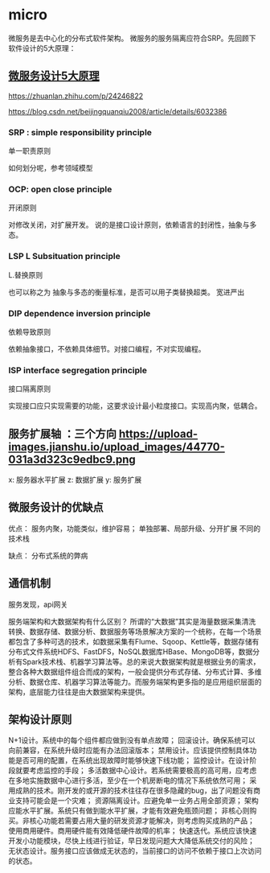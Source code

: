 # micro

微服务是去中心化的分布式软件架构。
微服务的服务隔离应符合SRP。先回顾下软件设计的5大原理：

## [微服务设计5大原理](https://zhuanlan.zhihu.com/p/24246822)

https://zhuanlan.zhihu.com/p/24246822

https://blog.csdn.net/beijingquanqiu2008/article/details/6032386

### SRP : simple responsibility principle

单一职责原则

如何划分呢，参考领域模型

### OCP: open close principle

开闭原则

对修改关闭，对扩展开发。
说的是接口设计原则，依赖语言的封闭性，抽象与多态。

### LSP L Subsituation principle

L.替换原则

也可以称之为 抽象与多态的衡量标准，是否可以用子类替换超类。
宽进严出

### DIP dependence inversion principle

依赖导致原则

依赖抽象接口，不依赖具体细节。对接口编程，不对实现编程。

### ISP interface segregation principle

接口隔离原则

实现接口应只实现需要的功能，这要求设计最小粒度接口。实现高内聚，低耦合。

## 服务扩展轴 ：三个方向 https://upload-images.jianshu.io/upload_images/44770-031a3d323c9edbc9.png

x: 服务器水平扩展
z: 数据扩展
y: 服务扩展


## 微服务设计的优缺点

优点：
服务内聚，功能类似，维护容易；
单独部署、局部升级、分开扩展
不同的技术栈

缺点：
分布式系统的弊病

## 通信机制

服务发现，api网关

服务端架构和大数据架构有什么区别？
所谓的“大数据”其实是海量数据采集清洗转换、数据存储、数据分析、数据服务等场景解决方案的一个统称，在每一个场景都包含了多种可选的技术，如数据采集有Flume、Sqoop、Kettle等，数据存储有分布式文件系统HDFS、FastDFS，NoSQL数据库HBase、MongoDB等，数据分析有Spark技术栈、机器学习算法等。总的来说大数据架构就是根据业务的需求，整合各种大数据组件组合而成的架构，一般会提供分布式存储、分布式计算、多维分析、数据仓库、机器学习算法等能力。而服务端架构更多指的是应用组织层面的架构，底层能力往往是由大数据架构来提供。

## 架构设计原则

N+1设计。系统中的每个组件都应做到没有单点故障；
回滚设计。确保系统可以向前兼容，在系统升级时应能有办法回滚版本；
禁用设计。应该提供控制具体功能是否可用的配置，在系统出现故障时能够快速下线功能；
监控设计。在设计阶段就要考虑监控的手段；
多活数据中心设计。若系统需要极高的高可用，应考虑在多地实施数据中心进行多活，至少在一个机房断电的情况下系统依然可用；
采用成熟的技术。刚开发的或开源的技术往往存在很多隐藏的bug，出了问题没有商业支持可能会是一个灾难；
资源隔离设计。应避免单一业务占用全部资源；
架构应能水平扩展。系统只有做到能水平扩展，才能有效避免瓶颈问题；
非核心则购买。非核心功能若需要占用大量的研发资源才能解决，则考虑购买成熟的产品；
使用商用硬件。商用硬件能有效降低硬件故障的机率；
快速迭代。系统应该快速开发小功能模块，尽快上线进行验证，早日发现问题大大降低系统交付的风险；
无状态设计。服务接口应该做成无状态的，当前接口的访问不依赖于接口上次访问的状态。
